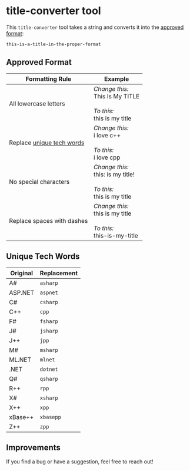 # title-converter tool

This `title-converter` tool takes a string and converts it into the [approved format](#formatting-rules):

`this-is-a-title-in-the-proper-format`

## Approved Format

|Formatting Rule|Example|
|------|-------|
|All lowercase letters|_Change this:_</br>This Is My TITLE</br></br>_To this:_</br>this is my title|
|Replace [unique tech words](#unique-tech-words)|_Change this:_</br>i love c++</br></br>_To this:_</br>i love cpp|
|No special characters|_Change this:_</br>this: is my title!</br></br>_To this:_</br>this is my title|
|Replace spaces with dashes|_Change this:_</br>this is my title</br></br>_To this:_</br>this-is-my-title|

## Unique Tech Words

|Original|Replacement|
|--------|-----------|
|A#|`asharp`|
|ASP.NET|`aspnet`|
|C#|`csharp`|
|C++|`cpp`|
|F#|`fsharp`|
|J#|`jsharp`|
|J++|`jpp`|
|M#|`msharp`|
|ML.NET|`mlnet`|
|.NET|`dotnet`|
|Q#|`qsharp`|
|R++|`rpp`|
|X#|`xsharp`|
|X++|`xpp`|
|xBase++|`xbasepp`|
|Z++|`zpp`|

## Improvements

If you find a bug or have a suggestion, feel free to reach out!
